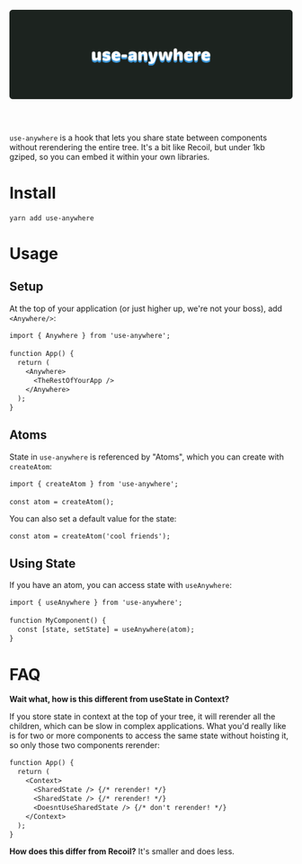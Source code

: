 <h1 align="center">
  <br>
  <img src="./logo.svg" alt="use-anywhere"  />
  <br>
  <br>
</h1>

`use-anywhere` is a hook that lets you share state between components without rerendering the entire tree. It's a bit like Recoil, but under 1kb gziped, so you can embed it within your own libraries.

# Install

```
yarn add use-anywhere
```

# Usage

## Setup

At the top of your application (or just higher up, we're not your boss), add `<Anywhere/>`:

```tsx
import { Anywhere } from 'use-anywhere';

function App() {
  return (
    <Anywhere>
      <TheRestOfYourApp />
    </Anywhere>
  );
}
```

## Atoms

State in `use-anywhere` is referenced by "Atoms", which you can create with `createAtom`:

```tsx
import { createAtom } from 'use-anywhere';

const atom = createAtom();
```

You can also set a default value for the state:

```tsx
const atom = createAtom('cool friends');
```

## Using State

If you have an atom, you can access state with `useAnywhere`:

```tsx
import { useAnywhere } from 'use-anywhere';

function MyComponent() {
  const [state, setState] = useAnywhere(atom);
}
```

# FAQ

**Wait what, how is this different from useState in Context?**

If you store state in context at the top of your tree, it will rerender all the children, which can be slow in complex applications. What you'd really like is for two or more components to access the same state without hoisting it, so only those two components rerender:

```tsx
function App() {
  return (
    <Context>
      <SharedState /> {/* rerender! */}
      <SharedState /> {/* rerender! */}
      <DoesntUseSharedState /> {/* don't rerender! */}
    </Context>
  );
}
```

**How does this differ from Recoil?**
It's smaller and does less.
